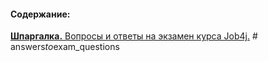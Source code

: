 #### Содержание:

[**Шпаргалка.** Вопросы и ответы на экзамен курса Job4j.](https://github.com/itlazykin/answers_to_exam_questions/tree/main/exam_questions)
#   a n s w e r s _ t o _ e x a m _ q u e s t i o n s  
 